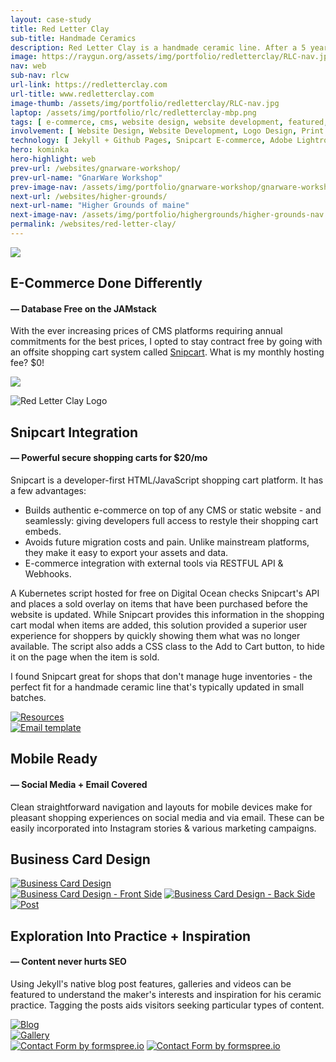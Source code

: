```yaml
---
layout: case-study
title: Red Letter Clay
sub-title: Handmade Ceramics
description: Red Letter Clay is a handmade ceramic line. After a 5 year studio practice and selling at various markets around Chicago, I designed & developed an online store to allow for national shipping and in-person pick ups as an option for sales.
image: https://raygun.org/assets/img/portfolio/redletterclay/RLC-nav.jpg
nav: web
sub-nav: rlcw
url-link: https://redletterclay.com
url-title: www.redletterclay.com
image-thumb: /assets/img/portfolio/redletterclay/RLC-nav.jpg
laptop: /assets/img/portfolio/rlc/redletterclay-mbp.png
tags: [ e-commerce, cms, website design, website development, featured, websites ]
involvement: [ Website Design, Website Development, Logo Design, Print Design, Email Marketing, Photography, E-commerce ]
technology: [ Jekyll + Github Pages, Snipcart E-commerce, Adobe Lightroom, Adobe Illustrator, Figma ]
hero: kominka
hero-highlight: web
prev-url: /websites/gnarware-workshop/
prev-url-name: "GnarWare Workshop"
prev-image-nav: /assets/img/portfolio/gnarware-workshop/gnarware-workshop-nav.jpg
next-url: /websites/higher-grounds/
next-url-name: "Higher Grounds of maine"
next-image-nav: /assets/img/portfolio/highergrounds/higher-grounds-nav.png
permalink: /websites/red-letter-clay/
---
```

<div class="container-fluid rlcw bg-white">
<div class="container">
    <div class="row align-items-center gx-0 pt-5" id="trigger-1">
      <div class="col-lg-6 col-md-12 mt-5">  
        <a href="/assets/img/portfolio/redletterclay/RLC-landing.jpg" class="glightboxGallery"><img src="/assets/img/portfolio/redletterclay/RLC-landing.jpg" class="img-fluid cursor-zoom border border-5" data-aos="fade-up" data-aos-anchor-placement="top-bottom" data-aos-anchor="#trigger-1" data-aos-once="true"></a>
      </div>  
      <div class="col-lg-6 col-md-12 mt-5 ps-sm-5" data-aos="fade-up" data-aos-anchor-placement="top-bottom" data-aos-anchor="#trigger-1" data-aos-once="true">
        <h2 class="rlcw">E-Commerce Done Differently</h2>
        <h4 class="rlcw pb-4">&mdash; Database Free on the JAMstack</h4>
        <p>With the ever increasing prices of CMS platforms requiring annual commitments for the best prices, I opted to stay contract free by going with an offsite shopping cart system called <a href="https://snipcart.com/" target="_blank" class="alt">Snipcart</a>. What is my monthly hosting fee? <span class="fw-bold">$0!</span></p>
        <p class="mt-5"><a href="/assets/img/portfolio/redletterclay/RLC-landing-2.jpg" class="glightboxGallery"><img src="/assets/img/portfolio/redletterclay/RLC-landing-2.jpg" class="img-fluid cursor-zoom border border-5" data-aos="fade-up" data-aos-anchor-placement="top-bottom" data-aos-anchor="#trigger-1" data-aos-once="true"></a></p>
        <p class="text-center pt-5"><img src="/assets/img/portfolio/redletterclay/RLC-logo.jpg" alt="Red Letter Clay Logo" data-aos="fade-in" data-aos-once="true" class="img-fluid w-50"></p>
      </div>
    </div>
      <div class="row mt-5 align-items-baseline" id="trigger-4">
        <div class="col-lg-6 col-md-12 mt-5" data-aos="fade-up" data-aos-once="true" data-aos-anchor="#trigger-4">
          <h2 class="rlcw">Snipcart Integration</h2>
          <h4 class="rlcw pb-4">&mdash; Powerful secure shopping carts for $20/mo</h4>
          <p>Snipcart is a developer-first HTML/JavaScript shopping cart platform. It has a few advantages:</p>
          <ul>
            <li><i class="fas fa-location-crosshairs rlcw pe-3"></i>Builds authentic e-commerce on top of any CMS or static website - and seamlessly: giving developers full access to restyle their shopping cart embeds.</li>
            <li><i class="fas fa-location-crosshairs rlcw pe-3"></i>Avoids future migration costs and pain. Unlike mainstream platforms, they make it easy to export your assets and data.</li>
            <li><i class="fas fa-location-crosshairs rlcw pe-3"></i>E-commerce integration with external tools via RESTFUL API & Webhooks.</li>
          </ul>
        </div>
        <div class="col-lg-6 col-md-12 mt-5" data-aos="fade-up" data-aos-once="true" data-aos-anchor="#trigger-4">
            <p>A Kubernetes script hosted for free on Digital Ocean checks Snipcart's API and places a sold overlay on items that have been purchased before the website is updated. While Snipcart provides this information in the shopping cart modal when items are added, this solution provided a superior user experience for shoppers by quickly showing them what was no longer available. The script also adds a CSS class to the Add to Cart button, to hide it on the page when the item is sold.</p>
            <p>I found Snipcart great for shops that don't manage huge inventories - <span class="fw-bold">the perfect fit</span> for a handmade ceramic line that's typically updated in small batches.</p>
        </div>
    </div>
    <div class="row" id="trigger-4">
      <div class="col-lg-12 col-md-12 mt-5" data-aos="fade-in" data-aos-once="true">
        <a href="/assets/img/portfolio/redletterclay/RLC-store.jpg" class="glightboxGallery"><img src="/assets/img/portfolio/redletterclay/RLC-store.jpg" alt="Resources"  class="img-fluid cursor-zoom"></a>         
      </div>
    </div>
    <div class="row align-items-center" id="trigger-5">
      <div class="col-lg-6 col-md-12" data-aos="zoom-in-up" data-aos-once="true" data-aos-anchor="#trigger-5" data-aos-anchor-placement="center-bottom">
            <a href="/assets/img/portfolio/redletterclay/RLC-mobile.png" class="glightboxGallery"><img src="/assets/img/portfolio/redletterclay/RLC-mobile.png" alt="Email template" class="img-fluid cursor-zoom"></a> 
      </div>
      <div class="col-lg-6 col-md-12 mb-5" data-aos="fade-up" data-aos-once="true" data-aos-anchor="#trigger-5" data-aos-anchor-placement="center-bottom">
      <h2 class="rlcw">Mobile Ready</h2>
            <h4 class="rlcw pb-4">&mdash; Social Media + Email Covered</h4>
            <p>Clean straightforward navigation and layouts for mobile devices make for pleasant shopping experiences on social media and via email. These can be easily incorporated into Instagram stories & various marketing campaigns.</p>  
      </div>
    </div>
    <div class="row align-items-center" id="trigger-7">
      <div class="col-lg-6 col-md-12 mb-5" data-aos="fade-up" data-aos-once="true" data-aos-anchor="#trigger-7" data-aos-anchor-placement="top -bottom">
        <h2 class="rlcw mb-4">Business Card Design</h2>
         <a href="/assets/img/portfolio/redletterclay/RLC-business-cards.jpg" class="glightboxGallery"><img src="/assets/img/portfolio/redletterclay/RLC-business-cards.jpg" alt="Business Card Design" class="img-fluid cursor-zoom border border-5"></a>
      </div>
      <div class="col-lg-6 col-md-12 mb-5" data-aos="fade-up" data-aos-once="true" data-aos-anchor="#trigger-7" data-aos-anchor-placement="top -bottom">
         <a href="/assets/img/portfolio/redletterclay/RLC-business-card-front.jpg" class="glightboxGallery"><img src="/assets/img/portfolio/redletterclay/RLC-business-card-front.jpg" alt="Business Card Design - Front Side" class="img-fluid cursor-zoom border border-5"></a>
         <a href="/assets/img/portfolio/redletterclay/RLC-business-card-back.jpg" class="glightboxGallery"><img src="/assets/img/portfolio/redletterclay/RLC-business-card-back.jpg" alt="Business Card Design - Back Side" class="img-fluid cursor-zoom border border-5 my-5"></a>
      </div>
    </div>
    <div class="row align-items-center py-5" id="trigger-2">
      <div class="col-lg-6 col-md-12" data-aos="fade-up" data-aos-anchor-placement="top-bottom" data-aos-anchor="#trigger-2" data-aos-once="true">
        <a href="/assets/img/portfolio/redletterclay/RLC-journal-post.jpg" class="glightboxGallery"><img src="/assets/img/portfolio/redletterclay/RLC-journal-post.jpg" alt="Post" class="img-fluid cursor-zoom border border-5"></a>
      </div>
      <div class="col-lg-6 col-md-12 mt-5 ps-sm-5" data-aos="fade-up" data-aos-anchor-placement="center-bottom" data-aos-once="true" data-aos-anchor="#trigger-2">
      <h2 class="rlcw">Exploration Into Practice + Inspiration</h2>
        <h4 class="rlcw pb-4">&mdash; Content never hurts SEO</h4>
        <p>Using Jekyll's native blog post features, galleries and videos can be featured to understand the maker's interests and inspiration for his ceramic practice. Tagging the posts aids visitors seeking particular types of content.</p>
        <a href="/assets/img/portfolio/redletterclay/RLC-journal-listing.jpg" class="glightboxGallery"><img src="/assets/img/portfolio/redletterclay/RLC-journal-listing.jpg" alt="Blog" class="img-fluid cursor-zoom border border-5 my-5"></a>
      </div>
    </div>
    <div class="row align-items-top py-5">
      <div class="col-lg-6 col-md-12" data-aos="fade-up" data-aos-once="true">
        <a href="/assets/img/portfolio/redletterclay/RLC-gallery.jpg" class="glightboxGallery"><img src="/assets/img/portfolio/redletterclay/RLC-gallery.jpg" alt="Gallery" class="img-fluid cursor-zoom border border-5"></a>
      </div>
      <div class="col-lg-6 col-md-12" data-aos="fade-up" data-aos-once="true">
        <a href="/assets/img/portfolio/redletterclay/RLC-contact.jpg" class="glightboxGallery"><img src="/assets/img/portfolio/redletterclay/RLC-contact.jpg" alt="Contact Form by formspree.io" class="img-fluid cursor-zoom border border-5"></a> 
        <a href="/assets/img/portfolio/redletterclay/RLC-work-showcase.jpg" class="glightboxGallery"><img src="/assets/img/portfolio/redletterclay/RLC-work-showcase.jpg" alt="Contact Form by formspree.io" class="img-fluid cursor-zoom border border-5 my-5"></a> 
      </div>
    </div>
</div>